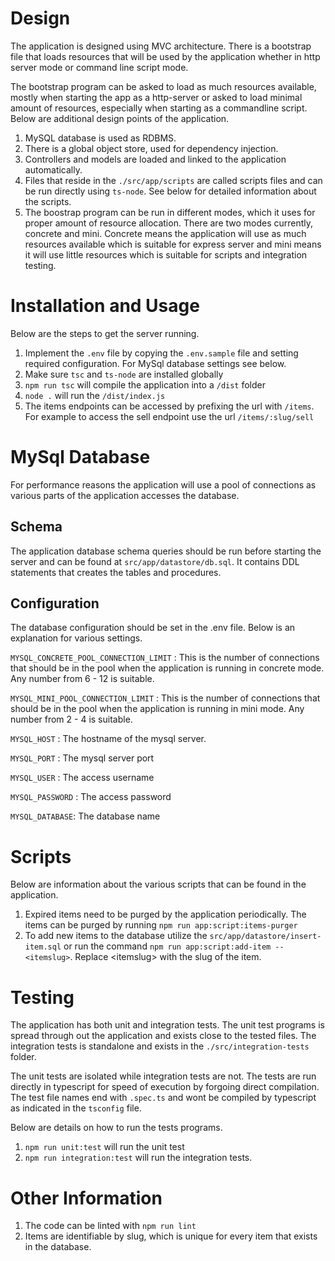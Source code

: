 
# Design

The application is designed using MVC architecture. There is a bootstrap file that loads resources that will be used by the application whether in http server mode or command line script mode. 

The bootstrap program can be asked to load as much resources available, mostly when starting the app as a http-server or asked to load minimal amount of resources, especially when starting as a commandline script. Below are additional design points of the application.

1) MySQL database is used as RDBMS.
2) There is a global object store, used for dependency injection.
3) Controllers and models are loaded and linked to the application automatically.
4) Files that reside in the `./src/app/scripts` are called scripts files and can be run directly using `ts-node`. See below for detailed information about the scripts.
5) The boostrap program can be run in different modes, which it uses for proper amount of resource allocation. There are two modes currently, concrete and mini. Concrete means the application will use as much resources available which is suitable for express server and mini means it will use little resources which is suitable for scripts and integration testing.

# Installation and Usage

Below are the steps to get the server running.

1) Implement the `.env` file by copying the `.env.sample` file and setting required configuration. For MySql database settings see below.
2) Make sure `tsc` and `ts-node` are installed globally
3) `npm run tsc` will compile the application into a `/dist` folder
4) `node .` will run the `/dist/index.js` 
5) The items endpoints can be accessed by prefixing the url with `/items`. For example to access the sell endpoint use the url `/items/:slug/sell`

# MySql Database

For performance reasons the application will use a pool of connections as various parts of the application accesses the database. 

## Schema

The application database schema queries should be run before starting the server and can be found at `src/app/datastore/db.sql`. It contains DDL statements that creates the tables and procedures.

## Configuration

The database configuration should be set in the .env file. Below is an explanation for various settings.

`MYSQL_CONCRETE_POOL_CONNECTION_LIMIT` : This is the number of connections that should be in the pool when the application is running in concrete mode. Any number from 6 - 12 is suitable.

`MYSQL_MINI_POOL_CONNECTION_LIMIT` : This is the number of connections that should be in the pool when the application is running in mini mode. Any number from 2 - 4 is suitable.

`MYSQL_HOST` : The hostname of the mysql server.

`MYSQL_PORT` : The mysql server port

`MYSQL_USER` : The access username

`MYSQL_PASSWORD` : The access password

`MYSQL_DATABASE`: The database name

# Scripts

Below are information about the various scripts that can be found in the application.

1) Expired items need to be purged by the application periodically. The items can be purged by running `npm run app:script:items-purger`
2) To add new items to the database utilize the `src/app/datastore/insert-item.sql` or run the command `npm run app:script:add-item -- <itemslug>`. Replace &lt;itemslug&gt; with the slug of the item.

# Testing

The application has both unit and integration tests. The unit test programs is spread through out the application and exists close to the tested files. The integration tests is standalone and exists in the `./src/integration-tests` folder. 

The unit tests are isolated while integration tests are not. The tests are run directly in typescript for speed of execution by forgoing direct compilation. The test file names end with `.spec.ts` and wont be compiled by typescript as indicated in the `tsconfig` file.

Below are details on how to run the tests programs. 

1) `npm run unit:test` will run the unit test
2) `npm run integration:test` will run the integration tests. 

# Other Information

1) The code can be linted with `npm run lint`
2) Items are identifiable by slug, which is unique for every item that exists in the database.